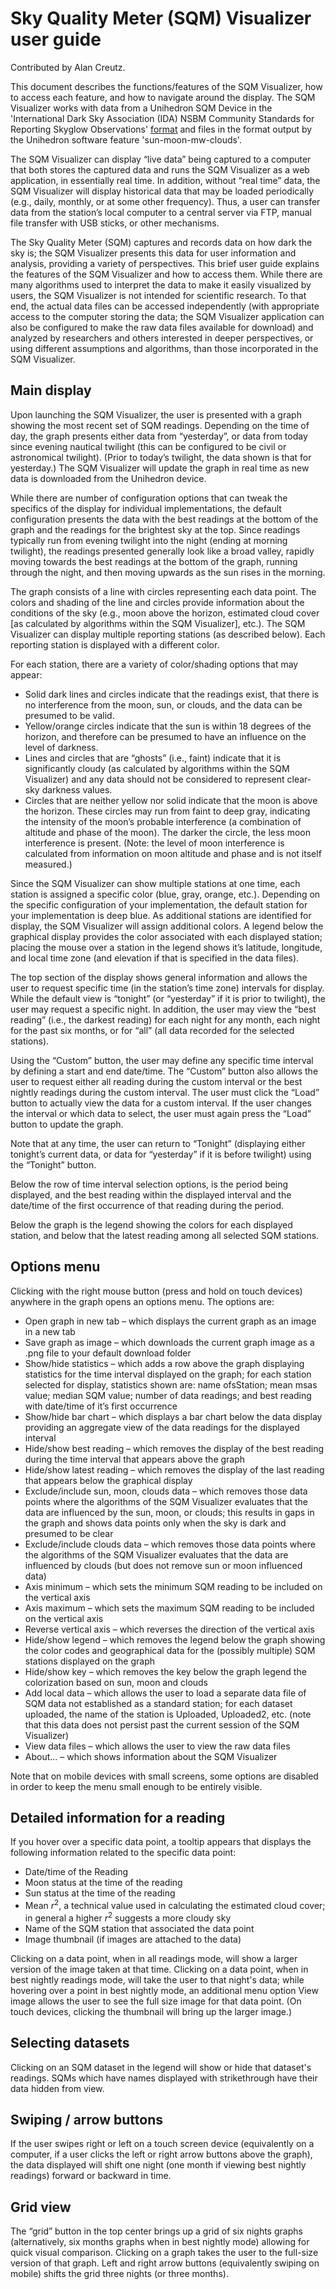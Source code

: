 # Sky Quality Meter (SQM) Visualizer user guide

Contributed by Alan Creutz.

This document describes the functions/features of the SQM Visualizer, how to access each feature, and how to navigate around the display. The SQM Visualizer works with data from a Unihedron SQM Device in the 'International Dark Sky Association (IDA) NSBM Community Standards for Reporting Skyglow Observations' [format](https://darksky.org/app/uploads/bsk-pdf-manager/47_SKYGLOW_DEFINITIONS.PDF) and files in the format output by the Unihedron software feature 'sun-moon-mw-clouds'.

The SQM Visualizer can display “live data” being captured to a computer that both stores the captured data and runs the SQM Visualizer as a web application, in essentially real time.  In addition, without “real time” data, the SQM Visualizer will display historical data that may be loaded periodically (e.g., daily, monthly, or at some other frequency).  Thus, a user can transfer data from the station’s local computer to a central server via FTP, manual file transfer with USB sticks, or other mechanisms.

The Sky Quality Meter (SQM) captures and records data on how dark the sky is; the SQM Visualizer presents this data for user information and analysis, providing a variety of perspectives.  This brief user guide explains the features of the SQM Visualizer and how to access them.  While there are many algorithms used to interpret the data to make it easily visualized by users, the SQM Visualizer is not intended for scientific research.  To that end, the actual data files can be accessed independently (with appropriate access to the computer storing the data; the SQM Visualizer application can also be configured to make the raw data files available for download) and analyzed by researchers and others interested in deeper perspectives, or using different assumptions and algorithms, than those incorporated in the SQM Visualizer.

## Main display

Upon launching the SQM Visualizer, the user is presented with a graph showing the most recent set of SQM readings.  Depending on the time of day, the graph presents either data from “yesterday”, or data from today since evening nautical twilight (this can be configured to be civil or astronomical twilight).  (Prior to today’s twilight, the data shown is that for yesterday.)  The SQM Visualizer will update the graph in real time as new data is downloaded from the Unihedron device.

While there are number of configuration options that can tweak the specifics of the display for individual implementations, the default configuration presents the data with the best readings at the bottom of the graph and the readings for the brightest sky at the top.  Since readings typically run from evening twilight into the night (ending at morning twilight), the readings presented generally look like a broad valley, rapidly moving towards the best readings at the bottom of the graph, running through the night, and then moving upwards as the sun rises in the morning.

The graph consists of a line with circles representing each data point.  The colors and shading of the line and circles provide information about the conditions of the sky (e.g., moon above the horizon, estimated cloud cover [as calculated by algorithms within the SQM Visualizer], etc.).  The SQM Visualizer can display multiple reporting stations (as described below).  Each reporting station is displayed with a different color.

For each station, there are a variety of color/shading options that may appear:

* Solid dark lines and circles indicate that the readings exist, that there is no interference from the moon, sun, or clouds, and the data can be presumed to be valid.
* Yellow/orange circles indicate that the sun is within 18 degrees of the horizon, and therefore can be presumed to have an influence on the level of darkness.
* Lines and circles that are “ghosts” (i.e., faint) indicate that it is significantly cloudy (as calculated by algorithms within the SQM Visualizer) and any data should not be considered to represent clear-sky darkness values.
* Circles that are neither yellow nor solid indicate that the moon is above the horizon.  These circles may run from faint to deep gray, indicating the intensity of the moon’s probable interference (a combination of altitude and phase of the moon).  The darker the circle, the less moon interference is present.  (Note: the level of moon interference is calculated from information on moon altitude and phase and is not itself measured.)

Since the SQM Visualizer can show multiple stations at one time, each station is assigned a specific color (blue, gray, orange, etc.).  Depending on the specific configuration of your implementation, the default station for your implementation is deep blue.  As additional stations are identified for display, the SQM Visualizer will assign additional colors.  A legend below the graphical display provides the color associated with each displayed station; placing the mouse over a station in the legend shows it’s latitude, longitude, and local time zone (and elevation if that is specified in the data files).   

The top section of the display shows general information and allows the user to request specific time (in the station’s time zone) intervals for display.  While the default view is “tonight” (or “yesterday” if it is prior to twilight), the user may request a specific night.  In addition, the user may view the “best reading” (i.e., the darkest reading) for each night for any month, each night for the past six months, or for “all” (all data recorded for the selected stations).   

Using the “Custom” button, the user may define any specific time interval by defining a start and end date/time.  The “Custom” button also allows the user to request either all reading during the custom interval or the best nightly readings during the custom interval.  The user must click the “Load” button to actually view the data for a custom interval.  If the user changes the interval or which data to select, the user must again press the “Load” button to update the graph.

Note that at any time, the user can return to “Tonight” (displaying either tonight’s current data, or data for “yesterday” if it is before twilight) using the “Tonight” button.

Below the row of time interval selection options, is the period being displayed, and the best reading within the displayed interval and the date/time of the first occurrence of that reading during the period.

Below the graph is the legend showing the colors for each displayed station, and below that the latest reading among all selected SQM stations.

## Options menu

Clicking with the right mouse button (press and hold on touch devices) anywhere in the graph opens an options menu.  The options are:

* Open graph in new tab – which displays the current graph as an image in a new tab
* Save graph as image – which downloads the current graph image as a .png file to your default download folder
* Show/hide statistics – which adds a row above the graph displaying statistics for the time interval displayed on the graph; for each station selected for display, statistics shown are: name ofsStation; mean msas value; median SQM value; number of data readings; and best reading with date/time of it’s first occurrence
* Show/hide bar chart – which displays a bar chart below the data display providing an aggregate view of the data readings for the displayed interval
* Hide/show best reading – which removes the display of the best reading during the time interval that appears above the graph
* Hide/show latest reading – which removes the display of the last reading that appears below the graphical display
* Exclude/include sun, moon, clouds data – which removes those data points where the algorithms of the SQM Visualizer evaluates that the data are influenced by the sun, moon, or clouds; this results in gaps in the graph and shows data points only when the sky is dark and presumed to be clear
* Exclude/include clouds data – which removes those data points where the algorithms of the SQM Visualizer evaluates that the data are influenced by clouds (but does not remove sun or moon influenced data)
* Axis minimum – which sets the minimum SQM reading to be included on the vertical axis
* Axis maximum – which sets the maximum SQM reading to be included on the vertical axis
* Reverse vertical axis – which reverses the direction of the vertical axis
* Hide/show legend – which removes the legend below the graph showing the color codes and geographical data for the (possibly multiple) SQM stations displayed on the graph
* Hide/show key – which removes the key below the graph legend the colorization based on sun, moon and clouds
* Add local data – which allows the user to load a separate data file of SQM data not established as a standard station; for each dataset uploaded, the name of the station is Uploaded, Uploaded2, etc.  (note that this data does not persist past the current session of the SQM Visualizer)
* View data files – which allows the user to view the raw data files
* About... – which shows information about the SQM Visualizer

Note that on mobile devices with small screens, some options are disabled in order to keep the menu small enough to be entirely visible.

## Detailed information for a reading

If you hover over a specific data point, a tooltip appears that displays the following information related to the specific data point:

* Date/time of the Reading
* Moon status at the time of the reading
* Sun status at the time of the reading
* Mean $r^2$, a technical value used in calculating the estimated cloud cover; in general a higher $r^2$ suggests a more cloudy sky
* Name of the SQM station that associated the data point
* Image thumbnail (if images are attached to the data)

Clicking on a data point, when in all readings mode, will show a larger version of the image taken at that time.  Clicking on a data point, when in best nightly readings mode, will take the user to that night's data; while hovering over a point in best nightly mode, an additional menu option View image allows the user to see the full size image for that data point.  (On touch devices, clicking the thumbnail will bring up the larger image.)

## Selecting datasets

Clicking on an SQM dataset in the legend will show or hide that dataset's readings.  SQMs which have names displayed with strikethrough have their data hidden from view.

## Swiping / arrow buttons

If the user swipes right or left on a touch screen device (equivalently on a computer, if a user clicks the left or right arrow buttons above the graph), the data displayed will shift one night (one month if viewing best nightly readings) forward or backward in time.

## Grid view

The “grid” button in the top center brings up a grid of six nights graphs (alternatively, six months graphs when in best nightly mode) allowing for quick visual comparison.  Clicking on a graph takes the user to the full-size version of that graph.  Left and right arrow buttons (equivalently swiping on mobile) shifts the grid three nights (or three months).